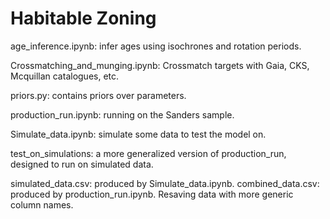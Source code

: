 Habitable Zoning
===============

age_inference.ipynb: infer ages using isochrones and rotation periods.

Crossmatching_and_munging.ipynb: Crossmatch targets with Gaia, CKS, Mcquillan
catalogues, etc.

priors.py: contains priors over parameters.

production_run.ipynb: running on the Sanders sample.

Simulate_data.ipynb: simulate some data to test the model on.

test_on_simulations: a more generalized version of production_run, designed to
run on simulated data.

simulated_data.csv: produced by Simulate_data.ipynb.
combined_data.csv: produced by production_run.ipynb. Resaving data with more
generic column names.


